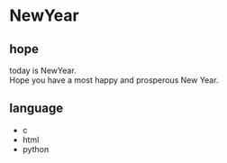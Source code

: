 # NewYear
## hope
 today is NewYear.   
 Hope you have a most happy and prosperous New Year.
 ## language
 * c
 * html
 * python
